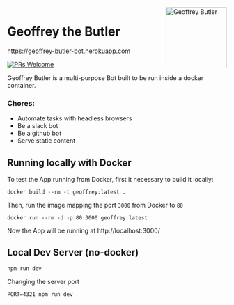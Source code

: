 <img align="right" width="140" src="https://geoffrey-butler-bot.herokuapp.com/static/images/geoffrey-butler.webp" alt="Geoffrey Butler" />

# Geoffrey the Butler

https://geoffrey-butler-bot.herokuapp.com

[![PRs Welcome](https://img.shields.io/badge/PRs-welcome-brightgreen.svg?style=flat-square)](CONTRIBUTING.md#pull-requests)

Geoffrey Butler is a multi-purpose Bot built to be run inside a docker container.

### Chores:

- Automate tasks with headless browsers
- Be a slack bot
- Be a github bot
- Serve static content

## Running locally with Docker

To test the App running from Docker, first it necessary to build it locally:

```shell
docker build --rm -t geoffrey:latest .
```

Then, run the image mapping the port `3000` from Docker to `80`

```shell
docker run --rm -d -p 80:3000 geoffrey:latest
```

Now the App will be running at http://localhost:3000/

## Local Dev Server (no-docker)

```shell
npm run dev
```

Changing the server port

```shell
PORT=4321 npm run dev
```
